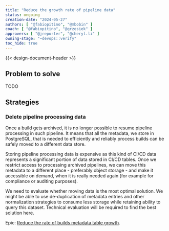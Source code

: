 ```yaml
---
title: "Reduce the growth rate of pipeline data"
status: ongoing
creation-date: "2024-05-27"
authors: [ "@fabiopitino", "@mbobin" ]
coach: [ "@fabiopitino", "@grzesiek" ]
approvers: [ "@jreporter", "@cheryl.li" ]
owning-stage: "~devops::verify"
toc_hide: true
---
```


{{< design-document-header >}}

## Problem to solve

TODO

## Strategies

### Delete pipeline processing data

Once a build gets archived, it is no longer possible to resume
pipeline processing in such pipeline. It means that all the metadata, we store
in PostgreSQL, that is needed to efficiently and reliably process builds can be
safely moved to a different data store.

Storing pipeline processing data is expensive as this kind of CI/CD
data represents a significant portion of data stored in CI/CD tables. Once we
restrict access to processing archived pipelines, we can move this metadata to
a different place - preferably object storage - and make it accessible on
demand, when it is really needed again (for example for compliance or auditing purposes).

We need to evaluate whether moving data is the most optimal solution. We might
be able to use de-duplication of metadata entries and other normalization
strategies to consume less storage while retaining ability to query this
dataset. Technical evaluation will be required to find the best solution here.

Epic: [Reduce the rate of builds metadata table growth](https://gitlab.com/groups/gitlab-org/-/epics/7434).
